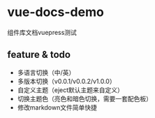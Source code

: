 # vue-docs-demo
组件库文档vuepress测试

## feature & todo
- 多语言切换（中/英）
- 多版本切换（v0.0.1/v0.0.2/v1.0.0）
- 自定义主题（eject默认主题来自定义）
- 切换主题色（亮色和暗色切换，需要一套配色板）
- 修改markdown文件简单快捷
